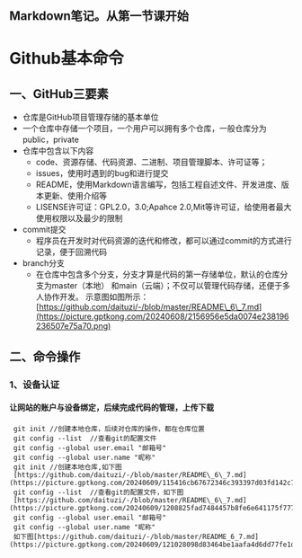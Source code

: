 Markdown笔记。从第一节课开始<br>
---
# Github基本命令

## 一、GitHub三要素
* 仓库是GitHub项目管理存储的基本单位
* 一个仓库中存储一个项目，一个用户可以拥有多个仓库，一般仓库分为public，private
* 仓库中包含以下内容
  * code、资源存储、代码资源、二进制、项目管理脚本、许可证等；
  * issues，使用时遇到的bug和进行提交
  * README，使用Markdown语言编写，包括工程自述文件、开发进度、版本更新、使用介绍等
  * LISENSE许可证：GPL2.0，3.0;Apahce 2.0,Mit等许可证，给使用者最大使用权限以及最少的限制
* commit提交
  * 程序员在开发时对代码资源的迭代和修改，都可以通过commit的方式进行记录，便于回溯代码
* branch分支
  * 在仓库中包含多个分支，分支才算是代码的第一存储单位，默认的仓库分支为master（本地）
  和main（云端）；不仅可以管理代码存储，还便于多人协作开发。
  示意图如图所示：
 [https://github.com/daituzi/-/blob/master/README\_6\_7.md](https://picture.gptkong.com/20240608/2156956e5da0074e238196236507e75a70.png)

## 二、命令操作
### 1、设备认证
#### 让网站的账户与设备绑定，后续完成代码的管理，上传下载
     git init //创建本地仓库，后续对仓库的操作，都在仓库位置
     git config --list  //查看git的配置文件
     git config --global user.email "邮箱号"
     git config --global user.name "昵称" 
     git init //创建本地仓库,如下图
     [https://github.com/daituzi/-/blob/master/README\_6\_7.md](https://picture.gptkong.com/20240609/115416cb67672346c393397d03fd142c7f.png)
     git config --list  //查看git的配置文件，如下图
     [https://github.com/daituzi/-/blob/master/README\_6\_7.md](https://picture.gptkong.com/20240609/1208825fad7484457b8fe6e641175f777b.png)
     git config --global user.email "邮箱号"
     git config --global user.name "昵称"
     如下图[https://github.com/daituzi/-/blob/master/README_6_7.md](https://picture.gptkong.com/20240609/121028098d83464be1aafa4d6dd77fe1d3.png)


